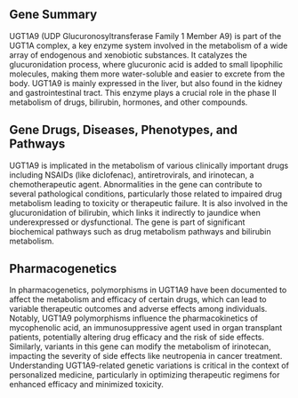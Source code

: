 ## Gene Summary
UGT1A9 (UDP Glucuronosyltransferase Family 1 Member A9) is part of the UGT1A complex, a key enzyme system involved in the metabolism of a wide array of endogenous and xenobiotic substances. It catalyzes the glucuronidation process, where glucuronic acid is added to small lipophilic molecules, making them more water-soluble and easier to excrete from the body. UGT1A9 is mainly expressed in the liver, but also found in the kidney and gastrointestinal tract. This enzyme plays a crucial role in the phase II metabolism of drugs, bilirubin, hormones, and other compounds.

## Gene Drugs, Diseases, Phenotypes, and Pathways
UGT1A9 is implicated in the metabolism of various clinically important drugs including NSAIDs (like diclofenac), antiretrovirals, and irinotecan, a chemotherapeutic agent. Abnormalities in the gene can contribute to several pathological conditions, particularly those related to impaired drug metabolism leading to toxicity or therapeutic failure. It is also involved in the glucuronidation of bilirubin, which links it indirectly to jaundice when underexpressed or dysfunctional. The gene is part of significant biochemical pathways such as drug metabolism pathways and bilirubin metabolism.

## Pharmacogenetics
In pharmacogenetics, polymorphisms in UGT1A9 have been documented to affect the metabolism and efficacy of certain drugs, which can lead to variable therapeutic outcomes and adverse effects among individuals. Notably, UGT1A9 polymorphisms influence the pharmacokinetics of mycophenolic acid, an immunosuppressive agent used in organ transplant patients, potentially altering drug efficacy and the risk of side effects. Similarly, variants in this gene can modify the metabolism of irinotecan, impacting the severity of side effects like neutropenia in cancer treatment. Understanding UGT1A9-related genetic variations is critical in the context of personalized medicine, particularly in optimizing therapeutic regimens for enhanced efficacy and minimized toxicity.